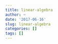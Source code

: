 ```yaml
---
title: linear-algebra
author: ~
date: '2017-06-16'
slug: linear-algebra
categories: []
tags: []
---
```


